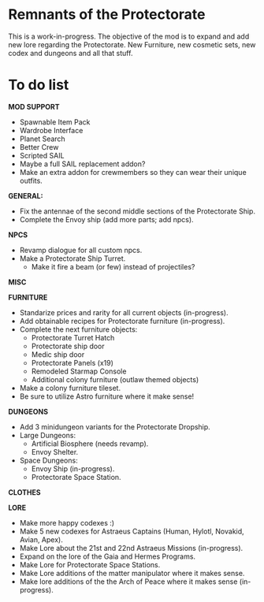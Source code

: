 # Remnants of the Protectorate
This is a work-in-progress. The objective of the mod is to expand and add new lore regarding the Protectorate. New Furniture, new cosmetic sets, new codex and dungeons and all that stuff.

# To do list
__MOD SUPPORT__
- Spawnable Item Pack
- Wardrobe Interface
- Planet Search
- Better Crew
- Scripted SAIL
- Maybe a full SAIL replacement addon?
- Make an extra addon for crewmembers so they can wear their unique outfits.

__GENERAL:__
- Fix the antennae of the second middle sections of the Protectorate Ship.
- Complete the Envoy ship (add more parts; add npcs).

__NPCS__
- Revamp dialogue for all custom npcs.
- Make a Protectorate Ship Turret.
   - Make it fire a beam (or few) instead of projectiles?

__MISC__


__FURNITURE__
- Standarize prices and rarity for all current objects (in-progress).
- Add obtainable recipes for Protectorate furniture (in-progress).
- Complete the next furniture objects:
   - Protectorate Turret Hatch
   - Protectorate ship door
   - Medic ship door
   - Protectorate Panels (x19)
   - Remodeled Starmap Console
   - Additional colony furniture (outlaw themed objects)
- Make a colony furniture tileset.
- Be sure to utilize Astro furniture where it make sense!

__DUNGEONS__
- Add 3 minidungeon variants for the Protectorate Dropship.
- Large Dungeons:
   - Artificial Biosphere (needs revamp).
   - Envoy Shelter.
- Space Dungeons:
   - Envoy Ship (in-progress).
   - Protectorate Space Station.

__CLOTHES__


__LORE__
- Make more happy codexes :)
- Make 5 new codexes for Astraeus Captains (Human, Hylotl, Novakid, Avian, Apex).
- Make Lore about the 21st and 22nd Astraeus Missions (in-progress).
- Expand on the lore of the Gaia and Hermes Programs.
- Make Lore for Protectorate Space Stations.
- Make Lore additions of the matter manipulator where it makes sense.
- Make lore additions of the the Arch of Peace where it makes sense (in-progress).
